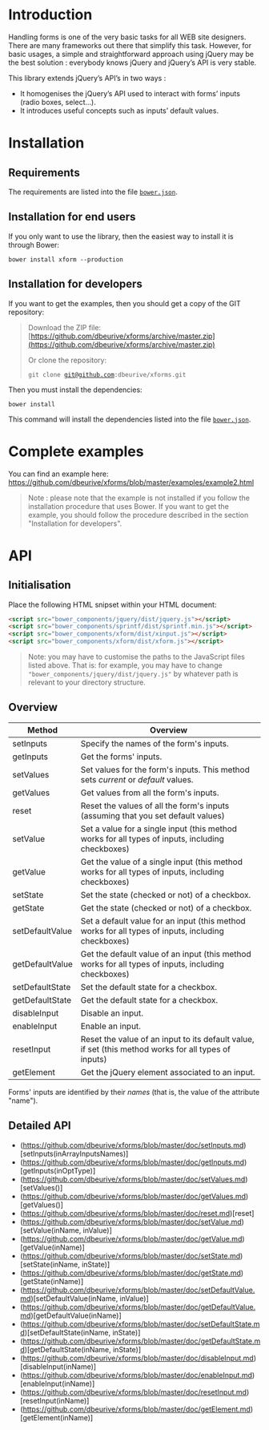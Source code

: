 # Introduction

Handling forms is one of the very basic tasks for all WEB site designers. There are many frameworks out there that simplify this task. However, for basic usages, a simple and straightforward approach using jQuery may be the best solution : everybody knows jQuery and jQuery’s API is very stable.

This library extends jQuery’s API’s in two ways :

* It homogenises the jQuery’s API used to interact with forms’ inputs (radio boxes, select…).
* It introduces useful concepts such as inputs’ default values.






# Installation

## Requirements

The requirements are listed into the file [<code>bower.json</code>](https://github.com/dbeurive/xforms/blob/master/bower.json).

## Installation for end users

If you only want to use the library, then the easiest way to install it is through Bower:

	bower install xform --production

## Installation for developers

If you want to get the examples, then you should get a copy of the GIT repository:

> Download the ZIP file: [https://github.com/dbeurive/xforms/archive/master.zip](https://github.com/dbeurive/xforms/archive/master.zip)
>
> Or clone the repository:
>
>	<code>git clone git@github.com:dbeurive/xforms.git</code>

Then you must install the dependencies:

	bower install

This command will install the dependencies listed into the file [<code>bower.json</code>](https://github.com/dbeurive/xforms/blob/master/bower.json).





# Complete examples

You can find an example here: https://github.com/dbeurive/xforms/blob/master/examples/example2.html

> Note : please note that the example is not installed if you follow the installation procedure that uses Bower.
> If you want to get the example, you should follow the procedure described in the section "Installation for developers".







# API

## Initialisation

Place the following HTML snipset within your HTML document:

```html
<script src="bower_components/jquery/dist/jquery.js"></script>
<script src="bower_components/sprintf/dist/sprintf.min.js"></script>
<script src="bower_components/xform/dist/xinput.js"></script>
<script src="bower_components/xform/dist/xform.js"></script>
```

> Note: you may have to customise the paths to the JavaScript files listed above. That is: for example, you may have to change <code>"bower_components/jquery/dist/jquery.js"</code> by whatever path is relevant to your directory structure.

## Overview

| Method           | Overview
|------------------|------------------------------------------------------------------------------------------------------|
| setInputs        | Specify the names of the form's inputs.                                                              |
| getInputs        | Get the forms' inputs.                                                                               |
| setValues        | Set values for the form's inputs. This method sets _current_ or _default_ values.                    |
| getValues        | Get values from all the form's inputs.                                                               |
| reset            | Reset the values of all the form's inputs (assuming that you set default values)                     | 
| setValue         | Set a value for a single input (this method works for all types of inputs, including checkboxes)     |
| getValue         | Get the value of a single input (this method works for all types of inputs, including checkboxes)    |
| setState         | Set the state (checked or not) of a checkbox.                                                        |
| getState         | Get the state (checked or not) of a checkbox.                                                        |
| setDefaultValue  | Set a default value for an input (this method works for all types of inputs, including checkboxes)   |
| getDefaultValue  | Get the default value of an input (this method works for all types of inputs, including checkboxes)  |
| setDefaultState  | Set the default state for a checkbox.                                                                |
| getDefaultState  | Get the default state for a checkbox.                                                                |
| disableInput     | Disable an input.                                                                                    |
| enableInput      | Enable an input.                                                                                     |
| resetInput       | Reset the value of an input to its default value, if set (this method works for all types of inputs) |
| getElement       | Get the jQuery element associated to an input.                                                       |

Forms' inputs are identified by their _names_ (that is, the value of the attribute "name").

## Detailed API

* (https://github.com/dbeurive/xforms/blob/master/doc/setInputs.md)[setInputs(inArrayInputsNames)]
* (https://github.com/dbeurive/xforms/blob/master/doc/getInputs.md)[getInputs(inOptType)]
* (https://github.com/dbeurive/xforms/blob/master/doc/setValues.md)[setValues()]
* (https://github.com/dbeurive/xforms/blob/master/doc/getValues.md)[getValues()]
* (https://github.com/dbeurive/xforms/blob/master/doc/reset.md)[reset]
* (https://github.com/dbeurive/xforms/blob/master/doc/setValue.md)[setValue(inName, inValue)]
* (https://github.com/dbeurive/xforms/blob/master/doc/getValue.md)[getValue(inName)]
* (https://github.com/dbeurive/xforms/blob/master/doc/setState.md)[setState(inName, inState)]
* (https://github.com/dbeurive/xforms/blob/master/doc/getState.md)[getState(inName)]
* (https://github.com/dbeurive/xforms/blob/master/doc/setDefaultValue.md)[setDefaultValue(inName, inValue)]
* (https://github.com/dbeurive/xforms/blob/master/doc/getDefaultValue.md)[getDefaultValue(inName)]
* (https://github.com/dbeurive/xforms/blob/master/doc/setDefaultState.md)[setDefaultState(inName, inState)]
* (https://github.com/dbeurive/xforms/blob/master/doc/getDefaultState.md)[getDefaultState(inName, inState)]
* (https://github.com/dbeurive/xforms/blob/master/doc/disableInput.md)[disableInput(inName)]
* (https://github.com/dbeurive/xforms/blob/master/doc/enableInput.md)[enableInput(inName)]
* (https://github.com/dbeurive/xforms/blob/master/doc/resetInput.md)[resetInput(inName)]
* (https://github.com/dbeurive/xforms/blob/master/doc/getElement.md)[getElement(inName)]



